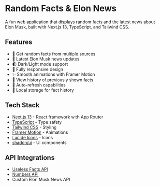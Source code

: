 # Random Facts & Elon News

A fun web application that displays random facts and the latest news about Elon Musk, built with Next.js 13, TypeScript, and Tailwind CSS.

## Features

- 🎲 Get random facts from multiple sources
- 📰 Latest Elon Musk news updates
- 🌓 Dark/Light mode support
- 📱 Fully responsive design
- ✨ Smooth animations with Framer Motion
- 📜 View history of previously shown facts
- 🔄 Auto-refresh capabilities
- 💾 Local storage for fact history

## Tech Stack

- [Next.js 13](https://nextjs.org/) - React framework with App Router
- [TypeScript](https://www.typescriptlang.org/) - Type safety
- [Tailwind CSS](https://tailwindcss.com/) - Styling
- [Framer Motion](https://www.framer.com/motion/) - Animations
- [Lucide Icons](https://lucide.dev/) - Icons
- [shadcn/ui](https://ui.shadcn.com/) - UI components

## API Integrations

- [Useless Facts API](https://uselessfacts.jsph.pl/)
- [Numbers API](https://numbersapi.p.rapidapi.com/)
- Custom Elon Musk News API




